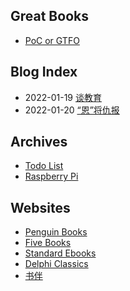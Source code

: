 ## Great Books

- [PoC or GTFO](https://evmn.github.io/post/2021-12-31-PoC-or-GTFO.html)

## Blog Index

 - 2022-01-19 [谈教育](https://evmn.github.io/post/2022-01-19-On-Education.html)
 - 2022-01-20 [“恩”将仇报](https://evmn.github.io/post/2022-01-20-too-much-help-lead-to-hatred.html)

## Archives

 - [Todo List](https://evmn.github.io/todo.html)
 - [Raspberry Pi](https://evmn.github.io/raspberry-pi.html)

## Websites
 - [Penguin Books](https://www.penguin.com/)
 - [Five Books](https://fivebooks.com/)
 - [Standard Ebooks](https://standardebooks.org/ebooks/)
 - [Delphi Classics](https://www.delphiclassics.com/)
 - [书伴](https://bookfere.com)


